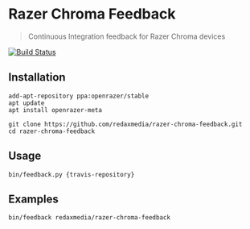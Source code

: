 Razer Chroma Feedback
=====================

> Continuous Integration feedback for Razer Chroma devices

[![Build Status](https://img.shields.io/travis/redaxmedia/razer-chroma-feedback.svg)](https://travis-ci.org/redaxmedia/razer-chroma-feedback)


Installation
------------

```
add-apt-repository ppa:openrazer/stable
apt update
apt install openrazer-meta
```

```
git clone https://github.com/redaxmedia/razer-chroma-feedback.git
cd razer-chroma-feedback
```


Usage
-----

```
bin/feedback.py {travis-repository}
```


Examples
--------

```
bin/feedback redaxmedia/razer-chroma-feedback
```

